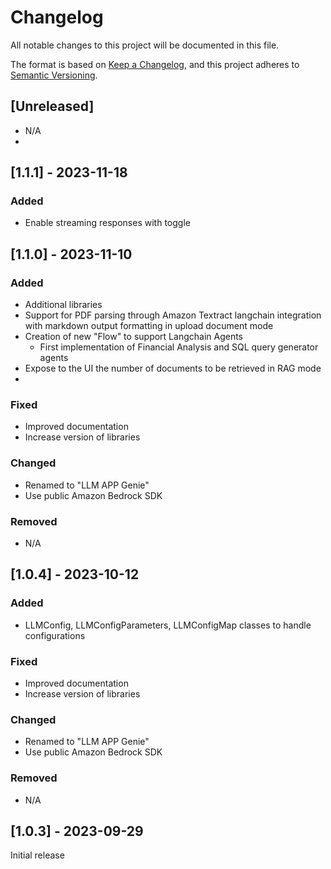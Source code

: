 # Changelog

All notable changes to this project will be documented in this file.

The format is based on [Keep a Changelog](https://keepachangelog.com/en/1.0.0/),
and this project adheres to [Semantic Versioning](https://semver.org/spec/v2.0.0.html).

## [Unreleased]

- N/A
- 
## [1.1.1] - 2023-11-18

### Added

- Enable streaming responses with toggle

## [1.1.0] - 2023-11-10

### Added

- Additional libraries
- Support for PDF parsing through Amazon Textract langchain integration with markdown output formatting in upload document mode
- Creation of new "Flow" to support Langchain Agents
    - First implementation of Financial Analysis and SQL query generator agents
- Expose to the UI the number of documents to be retrieved in RAG mode
- 


### Fixed

- Improved documentation
- Increase version of libraries

### Changed

- Renamed to "LLM APP Genie"
- Use public Amazon Bedrock SDK

### Removed

- N/A

## [1.0.4] - 2023-10-12

### Added

- LLMConfig, LLMConfigParameters, LLMConfigMap classes to handle configurations

### Fixed

- Improved documentation
- Increase version of libraries

### Changed

- Renamed to "LLM APP Genie"
- Use public Amazon Bedrock SDK

### Removed

- N/A

## [1.0.3] - 2023-09-29

Initial release
